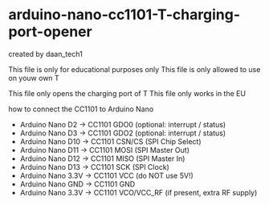 # arduino-nano-cc1101-T-charging-port-opener


created by daan_tech1


This file is only for educational purposes only
This file is only allowed to use on youw own T

This file only opens the charging port of T
This file only works in the EU

how to connect the CC1101 to Arduino Nano
- Arduino Nano D2  → CC1101 GDO0    (optional: interrupt / status)
- Arduino Nano D3  → CC1101 GDO2    (optional: interrupt / status)
- Arduino Nano D10 → CC1101 CSN/CS  (SPI Chip Select)
- Arduino Nano D11 → CC1101 MOSI    (SPI Master Out)
- Arduino Nano D12 → CC1101 MISO    (SPI Master In)
- Arduino Nano D13 → CC1101 SCK     (SPI Clock)
- Arduino Nano 3.3V → CC1101 VCC    (do NOT use 5V!)
- Arduino Nano GND → CC1101 GND
- Arduino Nano 3.3V → CC1101 VCO/VCC_RF (if present, extra RF supply)
